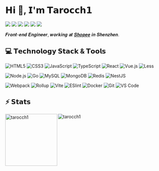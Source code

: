 # 𝗛𝗶 👋, 𝗜'𝗺 𝗧𝗮𝗿𝗼𝗰𝗰𝗵𝟭</h1>

[![](https://img.shields.io/badge/-huiben.fang@gmail.com-EA4335?style=flat-square&logo=gmail&logoColor=fff)](mailto:huiben.fang@gmail.com)
[![](https://img.shields.io/badge/-%40Tarocch1-181717?style=flat-square&logo=github)](https://github.com/Tarocch1)
[![](https://img.shields.io/badge/-%40Tarocch1-26A5E4?style=flat-square&logo=telegram)](https://t.me/tarocch1)
[![](https://img.shields.io/badge/-%40Tarocch1-0084FF?style=flat-square&logo=zhihu&logoColor=fff)](https://www.zhihu.com/people/Tarocch1)
[![](https://img.shields.io/website?style=flat-square&up_message=tarocch1.com&url=https%3A%2F%2Fwww.tarocch1.com)](https://www.tarocch1.com)
![](https://komarev.com/ghpvc/?username=tarocch1&style=flat-square)

𝑭𝒓𝒐𝒏𝒕-𝒆𝒏𝒅 𝑬𝒏𝒈𝒊𝒏𝒆𝒆𝒓, 𝒘𝒐𝒓𝒌𝒊𝒏𝒈 𝒂𝒕 [𝑺𝒉𝒐𝒑𝒆𝒆](https://shopee.com/) 𝒊𝒏 𝑺𝒉𝒆𝒏𝒛𝒉𝒆𝒏.

## 💻 𝗧𝗲𝗰𝗵𝗻𝗼𝗹𝗼𝗴𝘆 𝗦𝘁𝗮𝗰𝗸 & 𝗧𝗼𝗼𝗹𝘀

![HTML5](https://img.shields.io/badge/-HTML5-E44D27?style=flat-square&logo=html5&logoColor=fff)
![CSS3](https://img.shields.io/badge/-CSS3-1572B6?style=flat-square&logo=css3)
![JavaScript](https://img.shields.io/badge/-JavaScript-F7DF1E?style=flat-square&logo=javascript&logoColor=333)
![TypeScript](https://img.shields.io/badge/-TypeScript-3178C6?style=flat-square&logo=typescript&logoColor=fff)
![React](https://img.shields.io/badge/-React-20232A?style=flat-square&logo=react)
![Vue.js](https://img.shields.io/badge/-Vue.js-38495C?style=flat-square&logo=vuedotjs)
![Less](https://img.shields.io/badge/-Less-1D365D?style=flat-square&logo=less)

![Node.js](https://img.shields.io/badge/-Node.js-339933?style=flat-square&logo=nodedotjs&logoColor=fff)
![Go](https://img.shields.io/badge/-Go-00ADD8?style=flat-square&logo=go&logoColor=fff)
![MySQL](https://img.shields.io/badge/-MySQL-4479A1?style=flat-square&logo=mysql&logoColor=fff)
![MongoDB](https://img.shields.io/badge/-MongoDB-47A248?style=flat-square&logo=mongodb&logoColor=fff)
![Redis](https://img.shields.io/badge/-Redis-DC382D?style=flat-square&logo=redis&logoColor=fff)
![NestJS](https://img.shields.io/badge/-NestJS-E0234E?style=flat-square&logo=nestjs)

![Webpack](https://img.shields.io/badge/-Webpack-2B3A42?style=flat-square&logo=webpack)
![Rollup](https://img.shields.io/badge/-Rollup-EC4A3F?style=flat-square&logo=rollupdotjs&logoColor=fff)
![Vite](https://img.shields.io/badge/-Vite-646CFF?style=flat-square&logo=vite&logoColor=fff)
![ESlint](https://img.shields.io/badge/-ESLint-4B32C3?style=flat-square&logo=eslint)
![Docker](https://img.shields.io/badge/-Dcoker-2496ED?style=flat-square&logo=docker&logoColor=fff)
![Git](https://img.shields.io/badge/-Git-F05032?style=flat-square&logo=git&logoColor=fff)
![VS Code](https://img.shields.io/badge/-VSCode-007ACC?style=flat-square&logo=visual-studio-code)


## ⚡️ 𝗦𝘁𝗮𝘁𝘀

<img height="165" align="left" src="https://github-readme-stats.vercel.app/api?username=tarocch1&show_icons=true&locale=en" alt="tarocch1" />

<img align="center" src="https://github-readme-stats.vercel.app/api/top-langs?username=tarocch1&show_icons=true&locale=en&layout=compact" alt="tarocch1" />
